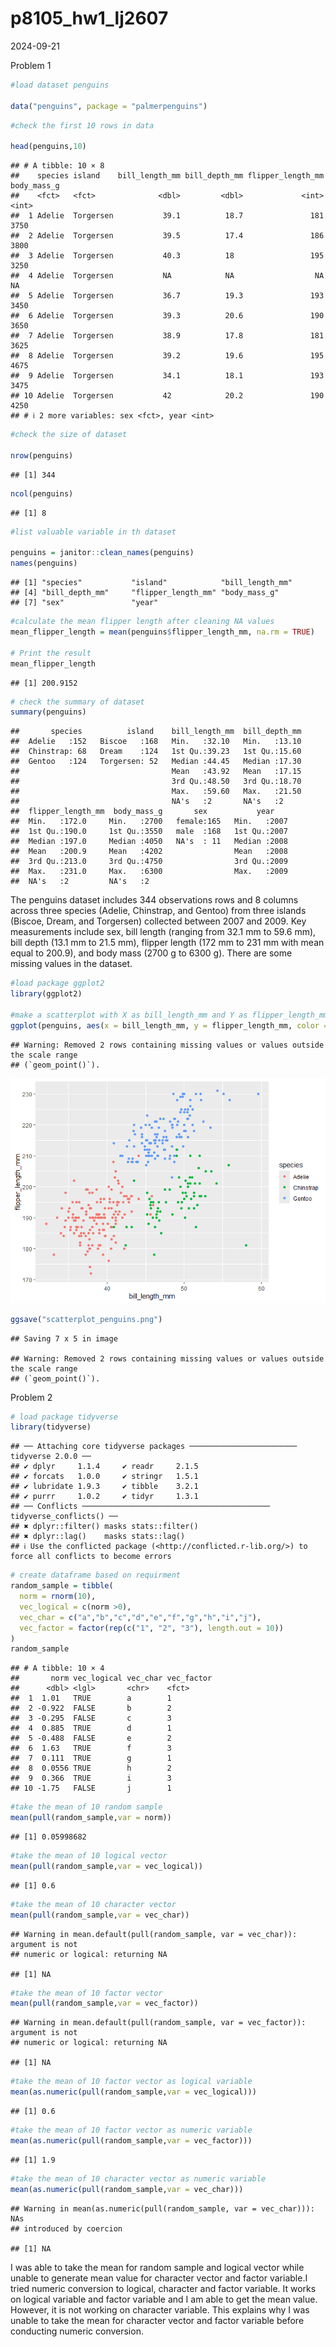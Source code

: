 p8105_hw1_lj2607
================
2024-09-21

Problem 1

``` r
#load dataset penguins

data("penguins", package = "palmerpenguins")
```

``` r
#check the first 10 rows in data

head(penguins,10)
```

    ## # A tibble: 10 × 8
    ##    species island    bill_length_mm bill_depth_mm flipper_length_mm body_mass_g
    ##    <fct>   <fct>              <dbl>         <dbl>             <int>       <int>
    ##  1 Adelie  Torgersen           39.1          18.7               181        3750
    ##  2 Adelie  Torgersen           39.5          17.4               186        3800
    ##  3 Adelie  Torgersen           40.3          18                 195        3250
    ##  4 Adelie  Torgersen           NA            NA                  NA          NA
    ##  5 Adelie  Torgersen           36.7          19.3               193        3450
    ##  6 Adelie  Torgersen           39.3          20.6               190        3650
    ##  7 Adelie  Torgersen           38.9          17.8               181        3625
    ##  8 Adelie  Torgersen           39.2          19.6               195        4675
    ##  9 Adelie  Torgersen           34.1          18.1               193        3475
    ## 10 Adelie  Torgersen           42            20.2               190        4250
    ## # ℹ 2 more variables: sex <fct>, year <int>

``` r
#check the size of dataset

nrow(penguins)
```

    ## [1] 344

``` r
ncol(penguins)
```

    ## [1] 8

``` r
#list valuable variable in th dataset

penguins = janitor::clean_names(penguins)
names(penguins)
```

    ## [1] "species"           "island"            "bill_length_mm"   
    ## [4] "bill_depth_mm"     "flipper_length_mm" "body_mass_g"      
    ## [7] "sex"               "year"

``` r
#calculate the mean flipper length after cleaning NA values
mean_flipper_length = mean(penguins$flipper_length_mm, na.rm = TRUE)

# Print the result
mean_flipper_length
```

    ## [1] 200.9152

``` r
# check the summary of dataset
summary(penguins)
```

    ##       species          island    bill_length_mm  bill_depth_mm  
    ##  Adelie   :152   Biscoe   :168   Min.   :32.10   Min.   :13.10  
    ##  Chinstrap: 68   Dream    :124   1st Qu.:39.23   1st Qu.:15.60  
    ##  Gentoo   :124   Torgersen: 52   Median :44.45   Median :17.30  
    ##                                  Mean   :43.92   Mean   :17.15  
    ##                                  3rd Qu.:48.50   3rd Qu.:18.70  
    ##                                  Max.   :59.60   Max.   :21.50  
    ##                                  NA's   :2       NA's   :2      
    ##  flipper_length_mm  body_mass_g       sex           year     
    ##  Min.   :172.0     Min.   :2700   female:165   Min.   :2007  
    ##  1st Qu.:190.0     1st Qu.:3550   male  :168   1st Qu.:2007  
    ##  Median :197.0     Median :4050   NA's  : 11   Median :2008  
    ##  Mean   :200.9     Mean   :4202                Mean   :2008  
    ##  3rd Qu.:213.0     3rd Qu.:4750                3rd Qu.:2009  
    ##  Max.   :231.0     Max.   :6300                Max.   :2009  
    ##  NA's   :2         NA's   :2

The penguins dataset includes 344 observations rows and 8 columns across
three species (Adelie, Chinstrap, and Gentoo) from three islands
(Biscoe, Dream, and Torgersen) collected between 2007 and 2009. Key
measurements include sex, bill length (ranging from 32.1 mm to 59.6 mm),
bill depth (13.1 mm to 21.5 mm), flipper length (172 mm to 231 mm with
mean equal to 200.9), and body mass (2700 g to 6300 g). There are some
missing values in the dataset.

``` r
#load package ggplot2
library(ggplot2)

#make a scatterplot with X as bill_length_mm and Y as flipper_length_mm and color points using Species variable
ggplot(penguins, aes(x = bill_length_mm, y = flipper_length_mm, color = species)) + geom_point()
```

    ## Warning: Removed 2 rows containing missing values or values outside the scale range
    ## (`geom_point()`).

![](p8105_hw1_lj2607_files/figure-gfm/unnamed-chunk-7-1.png)<!-- -->

``` r
ggsave("scatterplot_penguins.png")
```

    ## Saving 7 x 5 in image

    ## Warning: Removed 2 rows containing missing values or values outside the scale range
    ## (`geom_point()`).

Problem 2

``` r
# load package tidyverse
library(tidyverse)
```

    ## ── Attaching core tidyverse packages ──────────────────────── tidyverse 2.0.0 ──
    ## ✔ dplyr     1.1.4     ✔ readr     2.1.5
    ## ✔ forcats   1.0.0     ✔ stringr   1.5.1
    ## ✔ lubridate 1.9.3     ✔ tibble    3.2.1
    ## ✔ purrr     1.0.2     ✔ tidyr     1.3.1
    ## ── Conflicts ────────────────────────────────────────── tidyverse_conflicts() ──
    ## ✖ dplyr::filter() masks stats::filter()
    ## ✖ dplyr::lag()    masks stats::lag()
    ## ℹ Use the conflicted package (<http://conflicted.r-lib.org/>) to force all conflicts to become errors

``` r
# create dataframe based on requirment
random_sample = tibble(
  norm = rnorm(10),
  vec_logical = c(norm >0),
  vec_char = c("a","b","c","d","e","f","g","h","i","j"),
  vec_factor = factor(rep(c("1", "2", "3"), length.out = 10))
)
random_sample
```

    ## # A tibble: 10 × 4
    ##       norm vec_logical vec_char vec_factor
    ##      <dbl> <lgl>       <chr>    <fct>     
    ##  1  1.01   TRUE        a        1         
    ##  2 -0.922  FALSE       b        2         
    ##  3 -0.295  FALSE       c        3         
    ##  4  0.885  TRUE        d        1         
    ##  5 -0.488  FALSE       e        2         
    ##  6  1.63   TRUE        f        3         
    ##  7  0.111  TRUE        g        1         
    ##  8  0.0556 TRUE        h        2         
    ##  9  0.366  TRUE        i        3         
    ## 10 -1.75   FALSE       j        1

``` r
#take the mean of 10 random sample
mean(pull(random_sample,var = norm))
```

    ## [1] 0.05998682

``` r
#take the mean of 10 logical vector
mean(pull(random_sample,var = vec_logical))
```

    ## [1] 0.6

``` r
#take the mean of 10 character vector
mean(pull(random_sample,var = vec_char))
```

    ## Warning in mean.default(pull(random_sample, var = vec_char)): argument is not
    ## numeric or logical: returning NA

    ## [1] NA

``` r
#take the mean of 10 factor vector
mean(pull(random_sample,var = vec_factor))
```

    ## Warning in mean.default(pull(random_sample, var = vec_factor)): argument is not
    ## numeric or logical: returning NA

    ## [1] NA

``` r
#take the mean of 10 factor vector as logical variable
mean(as.numeric(pull(random_sample,var = vec_logical)))
```

    ## [1] 0.6

``` r
#take the mean of 10 factor vector as numeric variable
mean(as.numeric(pull(random_sample,var = vec_factor)))
```

    ## [1] 1.9

``` r
#take the mean of 10 character vector as numeric variable
mean(as.numeric(pull(random_sample,var = vec_char)))
```

    ## Warning in mean(as.numeric(pull(random_sample, var = vec_char))): NAs
    ## introduced by coercion

    ## [1] NA

I was able to take the mean for random sample and logical vector while
unable to generate mean value for character vector and factor variable.I
tried numeric conversion to logical, character and factor variable. It
works on logical variable and factor variable and I am able to get the
mean value. However, it is not working on character variable. This
explains why I was unable to take the mean for character vector and
factor variable before conducting numeric conversion.
